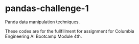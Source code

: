 # pandas-challenge-1

Panda data manipulation techniques.


These codes are for the fullfillment for assignment for Columbia Engineering  AI Bootcamp Module 4th.
